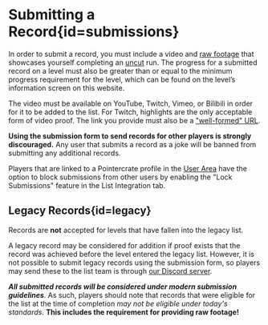 <div class='panel fade js-scroll-anim' data-anim='fade'>

# Submitting a Record{id=submissions}

In order to submit a record, you must include a video and [raw footage](/guidelines/rawfootage) that showcases yourself completing an [uncut](/guidelines/eligibility/#videoreqs) run. The progress for a submitted record on a level must also be greater than or equal to the minimum progress requirement for the level, which can be found on the level’s information screen on this website.

The video must be available on YouTube, Twitch, Vimeo, or Bilibili in order for it to be added to the list. For Twitch, highlights are the only acceptable form of video proof. The link you provide must also be a ["well-formed" URL](/documentation/index/#video). 

**Using the submission form to send records for other players is strongly discouraged.** Any user that submits a record as a joke will be banned from submitting any additional records.
  
Players that are linked to a Pointercrate profile in the [User Area](/login) have the option to block submissions from other users by enabling the "Lock Submissions" feature in the List Integration tab.

## Legacy Records{id=legacy}

Records are **not** accepted for levels that have fallen into the legacy list.

A legacy record may be considered for addition if proof exists that the record was achieved before the level entered the legacy list. However, it is not possible to submit legacy records using the submission form, so players may send these to the list team is through [our Discord server](https://discord.gg/M7bDDQf). 

***All submitted records will be considered under modern submission guidelines***. As such, players should note that records that were eligible for the list at the time of completion *may not be eligible under today's standards*. **This includes the requirement for providing raw footage!**

</div>
